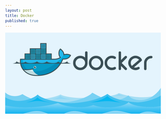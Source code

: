 ```yaml
---
layout: post
title: Docker
published: true
---
```

![docker.png](https://raw.githubusercontent.com/Fcelikq/Fcelikq.github.io/master/_posts/docker.png)
